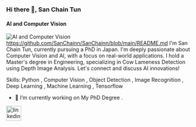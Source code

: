 ### Hi there 👋, San Chain Tun
#### AI and Computer Vision 
![AI and Computer Vision ](https://www.canva.com/design/DAGBKsbVU2Q/5Azai9ssSz6Fwhl_317eUA/edit?utm_content=DAGBKsbVU2Q&utm_campaign=designshare&utm_medium=link2&utm_source=sharebutton)
https://github.com/SanChainn/SanChainn/blob/main/README.md
I'm San Chain Tun, currently pursuing a PhD in Japan. I'm deeply passionate about Computer Vision and AI, with a focus on real-world applications. I hold a Master's degree in Engineering, specializing in Cow Lameness Detection using Depth Image Analysis. Let's connect and discuss AI innovations!

Skills: Python , Computer Vision , Object Detection , Image Recognition , Deep Learning , Machine Learning , Tensorflow

- 🔭 I’m currently working on My PhD Degree  .


[<img src='https://cdn.jsdelivr.net/npm/simple-icons@3.0.1/icons/linkedin.svg' alt='linkedin' height='40'>](https://www.linkedin.com/in/https://www.linkedin.com/in/san-chain-tun-8bb1aa179//)  

